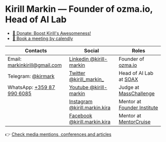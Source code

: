 # Kirill Markin — Founder of ozma.io, Head of AI Lab

* [💜 Donate: Boost Kirill's Awesomeness!](https://donate.stripe.com/dR6dUr7vyefkcHC147)
* [📆 Book a meeting by calendly](https://calendly.com/kirill-markin)  

| **Contacts**                                    | **Social**                                                            | **Roles**                                                                                         |
|-------------------------------------------------|----------------------------------------------------------------------|---------------------------------------------------------------------------------------------------|
| Email: [markinkirill@gmail.com](mailto:markinkirill@gmail.com) | [Linkedin @kirill-markin](https://www.linkedin.com/in/kirill-markin)  | Founder of [ozma.io](https://ozma.io)                                                             |
| Telegram: [@kirmark](https://t.me/kirmark)      | [Twitter @kirill_markin_](https://twitter.com/kirill_markin_)         | Head of AI Lab at [SOAX](https://soax.com)                                                        |
| WhatsApp: [+359 87 990 6085](https://api.whatsapp.com/send?phone=359879906085) | [Youtube @kirill-markin](https://www.youtube.com/@kirill-markin)       | Judge at [MassChallenge](https://masschallenge.org/)                                              |
|                                                 | [Instagram @kirill.markin.kira](https://www.instagram.com/kirill.markin.kira/) | Mentor at [Founder Institute](https://fi.co/mentors/11022)                                        |
|                                                 | [Facebook @kirill.markin.kira](https://www.facebook.com/kirill.markin.kira) | Mentor at [MentorCruise](https://mentorcruise.com/mentor/kirillmarkin/)                           |

👉 [Check media mentions, conferences and articles](https://kirill-markin.com/#media)
